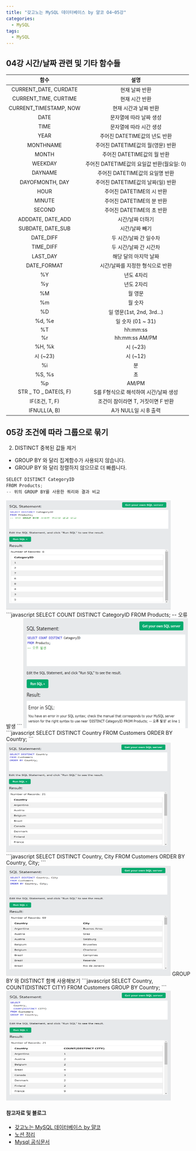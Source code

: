 ```yaml
---
title: "갖고노는 MySQL 데이터베이스 by 얄코 O4~05강"
categories:
  - MySQL
tags:
  - MySQL 
---
```

## 04강 시간/날짜 관련 및 기타 함수들 

|함수|설명|
|:---:|:--:|
|CURRENT_DATE, CURDATE|현재 날짜 반환|
|CURRENT_TIME, CURTIME|현재 시간 반환|
|CURRENT_TIMESTAMP, NOW|현재 시간과 날짜 반환|
|DATE|문자열에 따라 날짜 생성|
|TIME|문자열에 따라 시간 생성|
|YEAR|주어진 DATETIME값의 년도 반환|
|MONTHNAME|주어진 DATETIME값의 월(영문) 반환|
|MONTH|주어진 DATETIME값의 월 반환|
|WEEKDAY|주어진 DATETIME값의 요일값 반환(월요일: 0)|
|DAYNAME|주어진 DATETIME값의 요일명 반환|
|DAYOFMONTH, DAY|주어진 DATETIME값의 날짜(일) 반환|
|HOUR|주어진 DATETIME의 시 반환|
|MINUTE|주어진 DATETIME의 분 반환|
|SECOND|주어진 DATETIME의 초 반환|
|ADDDATE, DATE_ADD|시간/날짜 더하기|
|SUBDATE, DATE_SUB|시간/날짜 빼기|
|DATE_DIFF|두 시간/날짜 간 일수차|
|TIME_DIFF|두 시간/날짜 간 시간차|
|LAST_DAY|해당 달의 마지막 날짜|
|DATE_FORMAT|시간/날짜를 지정한 형식으로 반환|
|%Y|년도 4자리|
|%y|년도 2자리|
|%M|월 영문|
|%m|월 숫자|
|%D|일 영문(1st, 2nd, 3rd...)|
|%d, %e|일 숫자 (01 ~ 31)|
|%T|hh:mm:ss|
|%r|hh:mm:ss AM/PM|
|%H, %k|시 (~23)|
|시 (~23)|시 (~12)|
|%i|분|
|%S, %s|초|
|%p|AM/PM|
|STR _ TO _ DATE(S, F)|S를 F형식으로 해석하여 시간/날짜 생성|
|IF(조건, T, F)|조건이 참이라면 T, 거짓이면 F 반환|
|IFNULL(A, B)|A가 NULL일 시 B 출력|

## 05강 조건에 따라 그룹으로 묶기

2. DISTINCT 중복된 값들 제거 
- GROUP BY 와 달리 집계함수가 사용되지 않습니다.  
- GROUP BY 와 달리 정렬하지 않으므로 더 빠릅니다.  

```javascript
SELECT DISTINCT CategoryID
FROM Products;
-- 위의 GROUP BY를 사용한 쿼리와 결과 비교
```  
<img src="/assets/images/20230524/mysql35.png" width="450px" height="300px" title="mysql" alt="mysql"> 
```javascript
SELECT COUNT DISTINCT CategoryID
FROM Products;
-- 오류 발생
```
<img src="/assets/images/20230524/mysql36.png" width="450px" height="300px" title="mysql" alt="mysql"> 
```javascript
SELECT DISTINCT Country
FROM Customers
ORDER BY Country;
```
<img src="/assets/images/20230524/mysql37.png" width="450px" height="300px" title="mysql" alt="mysql">  
```javascript
SELECT DISTINCT Country, City
FROM Customers
ORDER BY Country, City;
```
<img src="/assets/images/20230524/mysql38.png" width="450px" height="300px" title="mysql" alt="mysql">  
GROUP BY 와 DISTINCT 함꼐 사용해보기
```javascript
SELECT
  Country,
  COUNT(DISTINCT CITY)
FROM Customers
GROUP BY Country;
```
<img src="/assets/images/20230524/mysql39.png" width="450px" height="300px" title="mysql" alt="mysql">  

#### 참고자료 및 블로그  
- [갖고노는 MySQL 데이터베이스 by 얄코](https://www.inflearn.com/course/%EC%96%84%EC%BD%94-%EB%A7%88%EC%9D%B4%EC%97%90%EC%8A%A4%ED%81%90%EC%97%98/dashboard)  
- [노션 정리](https://thrilling-repair-f14.notion.site/Mysql-b41b943305fa44bf99b6e581f1910413) 
- [Mysql 공식문서](https://dev.mysql.com/doc/refman/8.0/en/string-functions.html)
